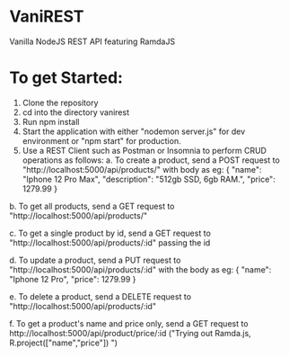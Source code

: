 # VaniREST
Vanilla NodeJS REST API featuring RamdaJS

# To get Started:
1. Clone the repository
2. cd into the directory vanirest
3. Run npm install
4. Start the application with either "nodemon server.js" for dev environment or 
"npm start" for production.
5. Use a REST Client such as Postman or Insomnia to perform CRUD operations as follows:
 a. To create a product, send a POST request to "http://localhost:5000/api/products/" with body as eg: 
{
 "name": "Iphone 12 Pro Max",
 "description": "512gb SSD, 6gb RAM.",
 "price": 1279.99
}

b. To get all products, send a GET request to "http://localhost:5000/api/products/"

c. To get a single product by id, send a GET request to "http://localhost:5000/api/products/:id" passing the id 

d. To update a product, send a PUT request to "http://localhost:5000/api/products/:id" with the body as eg: 
   {
 "name": "Iphone 12 Pro",
 "price": 1279.99
}

e. To delete a product, send a DELETE request to "http://localhost:5000/api/products/:id"

f. To get a product's name and price only, send a GET request to http://localhost:5000/api/product/price/:id 
("Trying out Ramda.js, R.project(["name","price"]) ")

